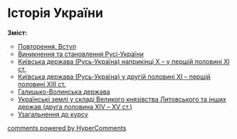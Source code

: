 <div id="hypercomments_widget" class="js-hypercomments-widget invisible"></div>

# Історія України

<b>Зміст:</b><br>
<ul type="circle">
<li><a href="https://histmon59.ed-era.com/4/povtorennya_vstup.html">Повторення. Вступ</a></li>
<li><a href="https://histmon59.ed-era.com/4/rus_ukraina.html">Виникнення та становлення Русі-України</a></li>
<li><a href="https://histmon59.ed-era.com/4/kievska_derzhava.html">Київська держава (Русь-Україна) наприкінці Х – у першій половині ХІ ст.</a></li>
<li><a href="https://histmon59.ed-era.com/4/kievska_derzhava_xi_xiii.html">Київська держава (Русь-Україна) у другій половині ХІ – першій половині ХІІІ ст.</a></li>
<li><a href="https://histmon59.ed-era.com/4/galycko_valynska_derzhava.html">Галицько-Волинська держава</a></li>
<li><a href="https://histmon59.ed-era.com/4/ukr_zemly_u_sklady_vkl_ta_inshych_derzhav.html">Українські землі у складі Великого князівства Литовського та інших держав (друга половина ХІV – ХV ст.)</a></li>
<li><a href="https://histmon59.ed-era.com/4/uzagalnennya.html">Узагальнення  до курсу</a></li>
</ul>

<div class="js-hypercomments-container">
<a href="http://hypercomments.com" class="hc-link" title="comments widget">comments powered by HyperComments</a>
</div>